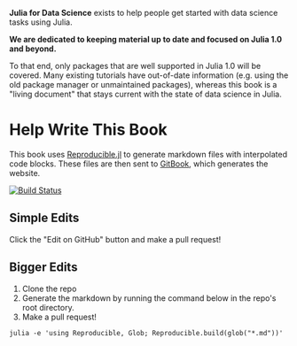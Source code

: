 **Julia for Data Science** exists to help people get started with data science tasks using Julia.

**We are dedicated to keeping material up to date and focused on Julia 1.0 and beyond.**

To that end, only packages that are well supported in Julia 1.0 will be covered. Many existing tutorials have out-of-date information (e.g. using the old package manager or unmaintained packages), whereas this book is a "living document" that stays current with the state of data science in Julia.

# Help Write This Book

This book uses [Reproducible.jl](https://github.com/joshday/Reproducible.jl) to generate markdown files with interpolated code blocks.  These files are then sent to [GitBook](https://www.gitbook.com), which generates the website.

[![Build Status](https://travis-ci.org/joshday/JuliaForDataScience.jl.svg?branch=master)](https://travis-ci.org/joshday/JuliaForDataScience.jl)

## Simple Edits

Click the "Edit on GitHub" button and make a pull request!

## Bigger Edits

1. Clone the repo
2. Generate the markdown by running the command below in the repo's root directory.
3. Make a pull request!

`julia -e 'using Reproducible, Glob; Reproducible.build(glob("*.md"))'`

